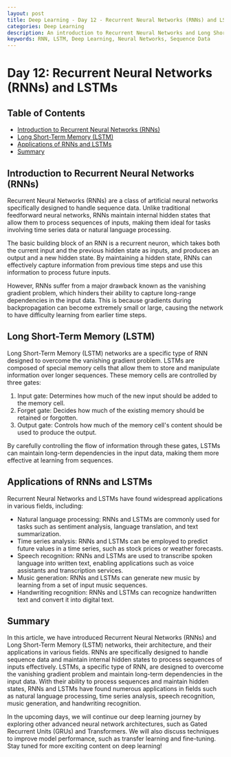 ```yaml
---
layout: post
title: Deep Learning - Day 12 - Recurrent Neural Networks (RNNs) and LSTMs
categories: Deep Learning
description: An introduction to Recurrent Neural Networks and Long Short-Term Memory networks.
keywords: RNN, LSTM, Deep Learning, Neural Networks, Sequence Data
---
```

# Day 12: Recurrent Neural Networks (RNNs) and LSTMs

## Table of Contents

- [Introduction to Recurrent Neural Networks (RNNs)](#introduction-to-recurrent-neural-networks-rnns)
- [Long Short-Term Memory (LSTM)](#long-short-term-memory-lstm)
- [Applications of RNNs and LSTMs](#applications-of-rnns-and-lstms)
- [Summary](#summary)

## Introduction to Recurrent Neural Networks (RNNs)

Recurrent Neural Networks (RNNs) are a class of artificial neural networks specifically designed to handle sequence data. Unlike traditional feedforward neural networks, RNNs maintain internal hidden states that allow them to process sequences of inputs, making them ideal for tasks involving time series data or natural language processing.

The basic building block of an RNN is a recurrent neuron, which takes both the current input and the previous hidden state as inputs, and produces an output and a new hidden state. By maintaining a hidden state, RNNs can effectively capture information from previous time steps and use this information to process future inputs.

However, RNNs suffer from a major drawback known as the vanishing gradient problem, which hinders their ability to capture long-range dependencies in the input data. This is because gradients during backpropagation can become extremely small or large, causing the network to have difficulty learning from earlier time steps.

## Long Short-Term Memory (LSTM)

Long Short-Term Memory (LSTM) networks are a specific type of RNN designed to overcome the vanishing gradient problem. LSTMs are composed of special memory cells that allow them to store and manipulate information over longer sequences. These memory cells are controlled by three gates:

1. Input gate: Determines how much of the new input should be added to the memory cell.
2. Forget gate: Decides how much of the existing memory should be retained or forgotten.
3. Output gate: Controls how much of the memory cell's content should be used to produce the output.

By carefully controlling the flow of information through these gates, LSTMs can maintain long-term dependencies in the input data, making them more effective at learning from sequences.

## Applications of RNNs and LSTMs

Recurrent Neural Networks and LSTMs have found widespread applications in various fields, including:

- Natural language processing: RNNs and LSTMs are commonly used for tasks such as sentiment analysis, language translation, and text summarization.
- Time series analysis: RNNs and LSTMs can be employed to predict future values in a time series, such as stock prices or weather forecasts.
- Speech recognition: RNNs and LSTMs are used to transcribe spoken language into written text, enabling applications such as voice assistants and transcription services.
- Music generation: RNNs and LSTMs can generate new music by learning from a set of input music sequences.
- Handwriting recognition: RNNs and LSTMs can recognize handwritten text and convert it into digital text.

## Summary

In this article, we have introduced Recurrent Neural Networks (RNNs) and Long Short-Term Memory (LSTM) networks, their architecture, and their applications in various fields. RNNs are specifically designed to handle sequence data and maintain internal hidden states to process sequences of inputs effectively. LSTMs, a specific type of RNN, are designed to overcome the vanishing gradient problem and maintain long-term dependencies in the input data. With their ability to process sequences and maintain hidden states, RNNs and LSTMs have found numerous applications in fields such as natural language processing, time series analysis, speech recognition, music generation, and handwriting recognition.

In the upcoming days, we will continue our deep learning journey by exploring other advanced neural network architectures, such as Gated Recurrent Units (GRUs) and Transformers. We will also discuss techniques to improve model performance, such as transfer learning and fine-tuning. Stay tuned for more exciting content on deep learning!
